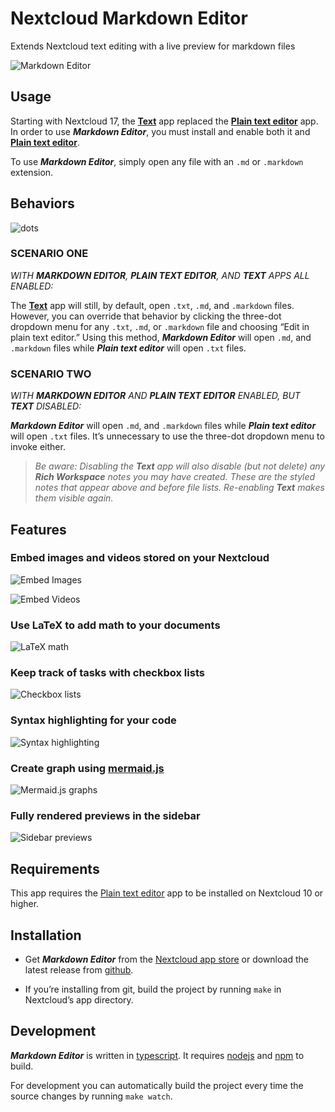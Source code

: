 Nextcloud Markdown Editor
=================

Extends Nextcloud text editing with a live preview for markdown files

![Markdown Editor](screenshots/editor.png)

Usage
---

Starting with Nextcloud 17, the **[Text](github.com/nextcloud/text/)** app replaced the **[Plain text editor](https://apps.nextcloud.com/apps/files_texteditor)** app. In order to use ***Markdown Editor***, you must install and enable both it and **[Plain text editor](https://apps.nextcloud.com/apps/files_texteditor)**.

To use ***Markdown Editor***, simply open any file with an `.md` or `.markdown` extension.

Behaviors
---

![dots](https://user-images.githubusercontent.com/37463152/109408156-52e2c200-794c-11eb-93e4-e99ff97f8ae9.png)


### SCENARIO ONE

_WITH **MARKDOWN EDITOR**, **PLAIN TEXT EDITOR**, AND **TEXT** APPS ALL ENABLED:_

The **[Text](github.com/nextcloud/text/)** app will still, by default, open `.txt`, `.md`, and `.markdown` files. However, you can override that behavior by clicking the three-dot dropdown menu for any `.txt`, `.md`, or `.markdown` file and choosing “Edit in plain text editor.” Using this method, ***Markdown Editor*** will open `.md`, and `.markdown` files while ***Plain text editor*** will open `.txt` files.

### SCENARIO TWO

_WITH **MARKDOWN EDITOR** AND **PLAIN TEXT EDITOR** ENABLED, BUT **TEXT** DISABLED:_

***Markdown Editor*** will open `.md`, and `.markdown` files while ***Plain text editor*** will open `.txt` files. It’s unnecessary to use the three-dot dropdown menu to invoke either.

>_Be aware: Disabling the **Text** app will also disable (but not delete) any **Rich Workspace** notes you may have created. These are the styled notes that appear above and before file lists. Re-enabling **Text** makes them visible again._


Features
---

### Embed images and videos stored on your Nextcloud

![Embed Images](screenshots/embed.png)

![Embed Videos](screenshots/videos.png)

### Use LaTeX to add math to your documents

![LaTeX math](screenshots/math.png)

### Keep track of tasks with checkbox lists

![Checkbox lists](screenshots/checkboxes.png)

### Syntax highlighting for your code

![Syntax highlighting](screenshots/syntax.png)

### Create graph using [mermaid.js](https://github.com/knsv/mermaid)

![Mermaid.js graphs](screenshots/graph.png)

### Fully rendered previews in the sidebar
 
![Sidebar previews](screenshots/preview.png)

Requirements
---

This app requires the [Plain text editor](https://apps.nextcloud.com/apps/files_texteditor) app to be installed on Nextcloud 10 or higher.

Installation
---

- Get ***Markdown Editor*** from the [Nextcloud app store](https://apps.nextcloud.com/apps/files_markdown)
or download the latest release from [github](https://github.com/icewind1991/files_markdown/releases).

- If you’re installing from git, build the project by running `make` in Nextcloud’s app directory.

Development
---

***Markdown Editor*** is written in [typescript](https://www.typescriptlang.org/). It requires [nodejs](https://nodejs.org/en/) and [npm](https://www.npmjs.com/) to build.

For development you can automatically build the project every time the source changes by running `make watch`.
